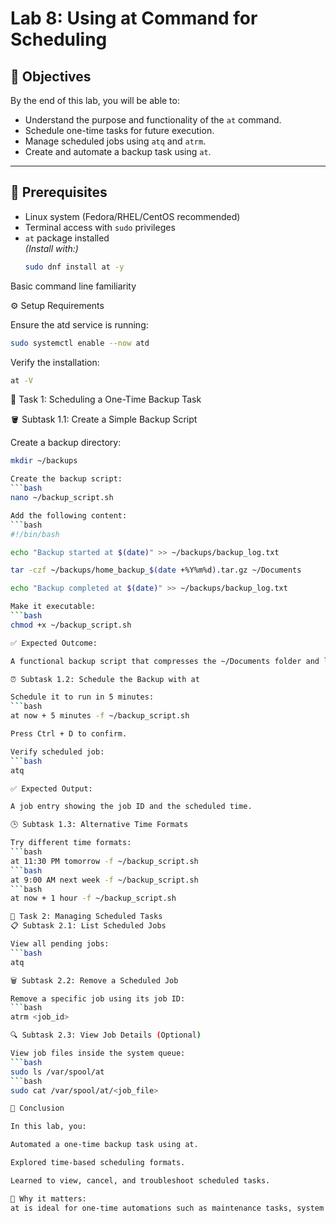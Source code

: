 # Lab 8: Using at Command for Scheduling

## 🎯 Objectives
By the end of this lab, you will be able to:
- Understand the purpose and functionality of the `at` command.
- Schedule one-time tasks for future execution.
- Manage scheduled jobs using `atq` and `atrm`.
- Create and automate a backup task using `at`.

---

## 🧰 Prerequisites
- Linux system (Fedora/RHEL/CentOS recommended)
- Terminal access with `sudo` privileges
- `at` package installed  
  *(Install with:)*  
  ```bash
  sudo dnf install at -y

Basic command line familiarity

⚙️ Setup Requirements

Ensure the atd service is running:
 ```bash
sudo systemctl enable --now atd
  ```
Verify the installation:
 ```bash
at -V
 ```
🧩 Task 1: Scheduling a One-Time Backup Task

🪣 Subtask 1.1: Create a Simple Backup Script

Create a backup directory:
 ```bash
mkdir ~/backups

Create the backup script:
 ```bash
nano ~/backup_script.sh

Add the following content:
 ```bash
#!/bin/bash

echo "Backup started at $(date)" >> ~/backups/backup_log.txt

tar -czf ~/backups/home_backup_$(date +%Y%m%d).tar.gz ~/Documents

echo "Backup completed at $(date)" >> ~/backups/backup_log.txt

Make it executable:
 ```bash
chmod +x ~/backup_script.sh

✅ Expected Outcome:

A functional backup script that compresses the ~/Documents folder and logs start/end times.

⏰ Subtask 1.2: Schedule the Backup with at

Schedule it to run in 5 minutes:
 ```bash
at now + 5 minutes -f ~/backup_script.sh

Press Ctrl + D to confirm.

Verify scheduled job:
 ```bash
atq

✅ Expected Output:

A job entry showing the job ID and the scheduled time.

🕒 Subtask 1.3: Alternative Time Formats

Try different time formats:
 ```bash
at 11:30 PM tomorrow -f ~/backup_script.sh
 ```bash
at 9:00 AM next week -f ~/backup_script.sh
 ```bash
at now + 1 hour -f ~/backup_script.sh

🧭 Task 2: Managing Scheduled Tasks
📋 Subtask 2.1: List Scheduled Jobs

View all pending jobs:
 ```bash
atq

🗑️ Subtask 2.2: Remove a Scheduled Job

Remove a specific job using its job ID:
 ```bash
atrm <job_id>

🔍 Subtask 2.3: View Job Details (Optional)

View job files inside the system queue:
 ```bash
sudo ls /var/spool/at
 ```bash
sudo cat /var/spool/at/<job_file>

🏁 Conclusion

In this lab, you:

Automated a one-time backup task using at.

Explored time-based scheduling formats.

Learned to view, cancel, and troubleshoot scheduled tasks.

🧠 Why it matters:
at is ideal for one-time automations such as maintenance tasks, system reboots, and data backups — saving you from having to remember manual executions.
